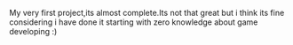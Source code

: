 My very first project,its almost complete.Its not that great but i think its fine considering i have done it starting with zero knowledge about game developing :) 
